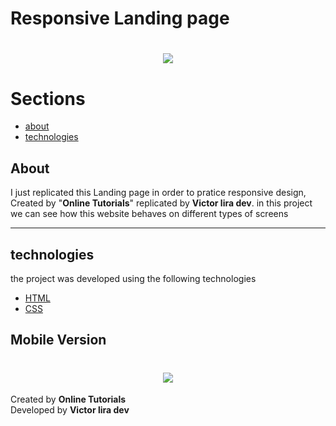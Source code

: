 # Responsive Landing page
<h1 align="center" >
    <img src="https://ik.imagekit.io/mcvhbcq4zu/Animated_GIF-downsized_large__2___KRPIc-X1.gif">
</h1>

# Sections
- [about](#-About)
- [technologies](#-technologies)
##  About

I just replicated this Landing page in  order to pratice  responsive design, Created by "**Online Tutorials**" replicated by **Victor lira dev**. in this project we can see how this website behaves on different types of screens

---
 
 ## technologies
the project was developed using the following technologies
- [HTML](https://developer.mozilla.org/en-US/docs/Web/HTML)
- [CSS](https://developer.mozilla.org/en-US/docs/Web/CSS)

## Mobile Version

<h1 align="center" >
    <img src="https://ik.imagekit.io/mcvhbcq4zu/Animated_GIF-downsized_large__3__t_sXKwUd7.gif">
</h1>

Created by **Online Tutorials** <br>
Developed by **Victor lira dev**
